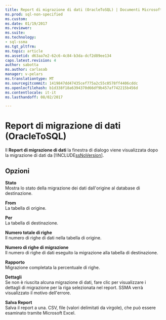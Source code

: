 ```yaml
---
title: Report di migrazione di dati (OracleToSQL) | Documenti Microsoft
ms.prod: sql-non-specified
ms.custom: 
ms.date: 01/19/2017
ms.reviewer: 
ms.suite: 
ms.technology:
- sql-ssma
ms.tgt_pltfrm: 
ms.topic: article
ms.assetid: d63aa7e2-62c6-4c84-b3da-dcf2d89ee134
caps.latest.revision: 4
author: sabotta
ms.author: carlasab
manager: v-pelars
ms.translationtype: MT
ms.sourcegitcommit: 1419847dd47435cef775a2c55c0578ff4406cddc
ms.openlocfilehash: b1d338f18a6394370d66df9b457af742215b456d
ms.contentlocale: it-it
ms.lasthandoff: 08/02/2017

---
```

# <a name="data-migration-report--oracletosql"></a>Report di migrazione di dati (OracleToSQL)
Il **Report di migrazione di dati** la finestra di dialogo viene visualizzata dopo la migrazione di dati da [!INCLUDE[ssNoVersion](../../includes/ssnoversion_md.md)].  
  
## <a name="options"></a>Opzioni  
**Stato**  
Mostra lo stato della migrazione dei dati dall'origine al database di destinazione.  
  
**From**  
La tabella di origine.  
  
**Per**  
La tabella di destinazione.  
  
**Numero totale di righe**  
Il numero di righe di dati nella tabella di origine.  
  
**Numero di righe di migrazione**  
Il numero di righe di dati eseguito la migrazione alla tabella di destinazione.  
  
**Rapporto**  
Migrazione completata la percentuale di righe.  
  
**Dettagli**  
Se non è riuscita alcuna migrazione di dati, fare clic per visualizzare i dettagli di migrazione per la riga selezionata nel report. SSMA verrà visualizzato il motivo dell'errore.  
  
**Salva Report**  
Salva il report a una. CSV, file (valori delimitati da virgole), che può essere esaminato tramite Microsoft Excel.  
  

